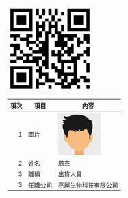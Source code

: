<img src="exported_qrcode_image_600.png  " width="200" Height="200" />

| 項次 | 項目 | 內容 |
|----:|------|------|
|1 | 圖片 | <img src="people.jpg" width="100" Height="100" />
|2 | 姓名 | 周杰 |
|3 | 職稱 | 出貨人員|
|3 | 任職公司 | 亮麗生物科技有限公司 |
